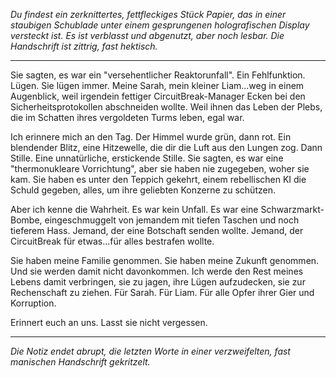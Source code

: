 _Du findest ein zerknittertes, fettfleckiges Stück Papier, das in einer staubigen Schublade unter einem gesprungenen holografischen Display versteckt ist. Es ist verblasst und abgenutzt, aber noch lesbar. Die Handschrift ist zittrig, fast hektisch._

---

Sie sagten, es war ein "versehentlicher Reaktorunfall". Ein Fehlfunktion. Lügen. Sie lügen immer. Meine Sarah, mein kleiner Liam...weg in einem Augenblick, weil irgendein fettiger CircuitBreak-Manager Ecken bei den Sicherheitsprotokollen abschneiden wollte. Weil ihnen das Leben der Plebs, die im Schatten ihres vergoldeten Turms leben, egal war.

Ich erinnere mich an den Tag. Der Himmel wurde grün, dann rot. Ein blendender Blitz, eine Hitzewelle, die dir die Luft aus den Lungen zog. Dann Stille. Eine unnatürliche, erstickende Stille. Sie sagten, es war eine "thermonukleare Vorrichtung", aber sie haben nie zugegeben, woher sie kam. Sie haben es unter den Teppich gekehrt, einem rebellischen KI die Schuld gegeben, alles, um ihre geliebten Konzerne zu schützen.

Aber ich kenne die Wahrheit. Es war kein Unfall. Es war eine Schwarzmarkt-Bombe, eingeschmuggelt von jemandem mit tiefen Taschen und noch tieferem Hass. Jemand, der eine Botschaft senden wollte. Jemand, der CircuitBreak für etwas...für alles bestrafen wollte.

Sie haben meine Familie genommen. Sie haben meine Zukunft genommen. Und sie werden damit nicht davonkommen. Ich werde den Rest meines Lebens damit verbringen, sie zu jagen, ihre Lügen aufzudecken, sie zur Rechenschaft zu ziehen. Für Sarah. Für Liam. Für alle Opfer ihrer Gier und Korruption.

Erinnert euch an uns. Lasst sie nicht vergessen.

---

_Die Notiz endet abrupt, die letzten Worte in einer verzweifelten, fast manischen Handschrift gekritzelt._
